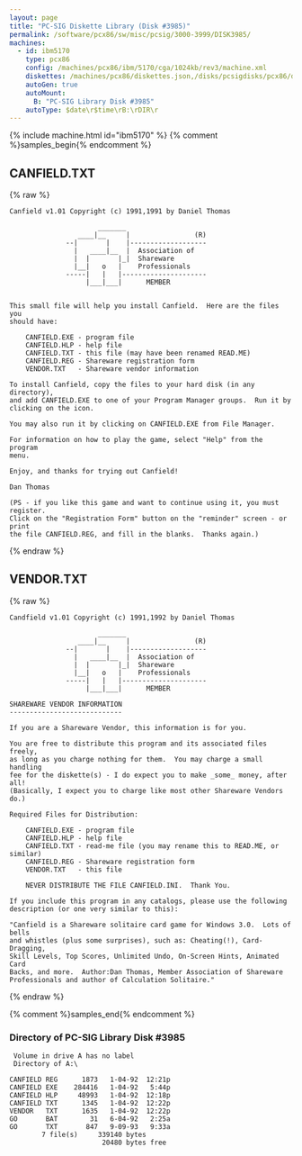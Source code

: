 ```yaml
---
layout: page
title: "PC-SIG Diskette Library (Disk #3985)"
permalink: /software/pcx86/sw/misc/pcsig/3000-3999/DISK3985/
machines:
  - id: ibm5170
    type: pcx86
    config: /machines/pcx86/ibm/5170/cga/1024kb/rev3/machine.xml
    diskettes: /machines/pcx86/diskettes.json,/disks/pcsigdisks/pcx86/diskettes.json
    autoGen: true
    autoMount:
      B: "PC-SIG Library Disk #3985"
    autoType: $date\r$time\rB:\rDIR\r
---
```


{% include machine.html id="ibm5170" %}
{% comment %}samples_begin{% endcomment %}

## CANFIELD.TXT

{% raw %}
```
Canfield v1.01 Copyright (c) 1991,1991 by Daniel Thomas

                      _______
                 ____|__     |                (R)
              --|       |    |-------------------
                |   ____|__  |  Association of
                |  |       |_|  Shareware
                |__|   o   |    Professionals
              -----|   |   |---------------------
                   |___|___|      MEMBER


This small file will help you install Canfield.  Here are the files you
should have:

    CANFIELD.EXE - program file
    CANFIELD.HLP - help file
    CANFIELD.TXT - this file (may have been renamed READ.ME)
    CANFIELD.REG - Shareware registration form
    VENDOR.TXT   - Shareware vendor information

To install Canfield, copy the files to your hard disk (in any directory),
and add CANFIELD.EXE to one of your Program Manager groups.  Run it by
clicking on the icon.

You may also run it by clicking on CANFIELD.EXE from File Manager.

For information on how to play the game, select "Help" from the program
menu.

Enjoy, and thanks for trying out Canfield!

Dan Thomas

(PS - if you like this game and want to continue using it, you must register.
Click on the "Registration Form" button on the "reminder" screen - or print
the file CANFIELD.REG, and fill in the blanks.  Thanks again.)
```
{% endraw %}

## VENDOR.TXT

{% raw %}
```
Candfield v1.01 Copyright (c) 1991,1992 by Daniel Thomas

                      _______
                 ____|__     |                (R)
              --|       |    |-------------------
                |   ____|__  |  Association of
                |  |       |_|  Shareware
                |__|   o   |    Professionals
              -----|   |   |---------------------
                   |___|___|      MEMBER

SHAREWARE VENDOR INFORMATION
----------------------------

If you are a Shareware Vendor, this information is for you.

You are free to distribute this program and its associated files freely,
as long as you charge nothing for them.  You may charge a small handling
fee for the diskette(s) - I do expect you to make _some_ money, after all!
(Basically, I expect you to charge like most other Shareware Vendors do.)

Required Files for Distribution:

    CANFIELD.EXE - program file
    CANFIELD.HLP - help file
    CANFIELD.TXT - read-me file (you may rename this to READ.ME, or similar)
    CANFIELD.REG - Shareware registration form
    VENDOR.TXT   - this file

    NEVER DISTRIBUTE THE FILE CANFIELD.INI.  Thank You.

If you include this program in any catalogs, please use the following
description (or one very similar to this):

"Canfield is a Shareware solitaire card game for Windows 3.0.  Lots of bells
and whistles (plus some surprises), such as: Cheating(!), Card-Dragging,
Skill Levels, Top Scores, Unlimited Undo, On-Screen Hints, Animated Card
Backs, and more.  Author:Dan Thomas, Member Association of Shareware
Professionals and author of Calculation Solitaire."
```
{% endraw %}

{% comment %}samples_end{% endcomment %}

### Directory of PC-SIG Library Disk #3985

     Volume in drive A has no label
     Directory of A:\

    CANFIELD REG      1873   1-04-92  12:21p
    CANFIELD EXE    284416   1-04-92   5:44p
    CANFIELD HLP     48993   1-04-92  12:18p
    CANFIELD TXT      1345   1-04-92  12:22p
    VENDOR   TXT      1635   1-04-92  12:22p
    GO       BAT        31   6-04-92   2:25a
    GO       TXT       847   9-09-93   9:33a
            7 file(s)     339140 bytes
                           20480 bytes free
